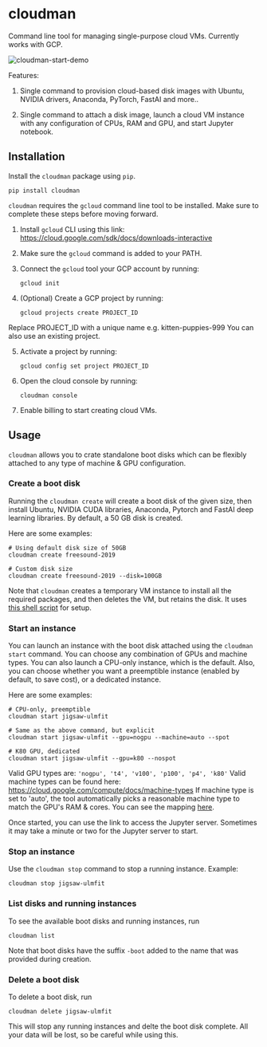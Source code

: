 # cloudman

Command line tool for managing single-purpose cloud VMs. Currently works with GCP.

![cloudman-start-demo](https://i.imgur.com/g2DEBgN.gif)

Features:

1. Single command to provision cloud-based disk images with Ubuntu, NVIDIA drivers, Anaconda, PyTorch, FastAI and more..

2. Single command to attach a disk image, launch a cloud VM instance with any configuration of CPUs, RAM and GPU, and start Jupyter notebook.

## Installation

Install the `cloudman` package using `pip`.

```
pip install cloudman
```

`cloudman` requires the `gcloud` command line tool to be installed. Make sure to complete these steps before moving forward.

1. Install `gcloud` CLI using this link: https://cloud.google.com/sdk/docs/downloads-interactive

2. Make sure the `gcloud` command is added to your PATH.

3. Connect the `gcloud` tool your GCP account by running:

   `gcloud init`

4. (Optional) Create a GCP project by running:

   `gcloud projects create PROJECT_ID`

Replace PROJECT_ID with a unique name e.g. kitten-puppies-999
You can also use an existing project.

5. Activate a project by running:

   `gcloud config set project PROJECT_ID`

6. Open the cloud console by running:

   `cloudman console`

7. Enable billing to start creating cloud VMs.

## Usage

`cloudman` allows you to crate standalone boot disks which can be flexibly attached to any type of machine & GPU configuration.

### Create a boot disk

Running the `cloudman create` will create a boot disk of the given size, then install Ubuntu, NVIDIA CUDA libraries, Anaconda, Pytorch and FastAI deep learning libraries. By default, a 50 GB disk is created.

Here are some examples:

```
# Using default disk size of 50GB
cloudman create freesound-2019
```

```
# Custom disk size
cloudman create freesound-2019 --disk=100GB
```

Note that `cloudman` creates a temporary VM instance to install all the required packages, and then deletes the VM, but retains the disk. It uses [this shell script](https://raw.githubusercontent.com/aakashns/cloudman/master/cloudman/setup-scripts/gcp-ubutnu-nvidia410-fastai.sh) for setup.

### Start an instance

You can launch an instance with the boot disk attached using the `cloudman start` command. You can choose any combination of GPUs and machine types. You can also launch a CPU-only instance, which is the default. Also, you can choose whether you want a preemptible instance (enabled by default, to save cost), or a dedicated instance.

Here are some examples:

```
# CPU-only, preemptible
cloudman start jigsaw-ulmfit

# Same as the above command, but explicit
cloudman start jigsaw-ulmfit --gpu=nogpu --machine=auto --spot

# K80 GPU, dedicated
cloudman start jigsaw-ulmfit --gpu=k80 --nospot

```

Valid GPU types are: `'nogpu', 't4', 'v100', 'p100', 'p4', 'k80'`
Valid machine types can be found here: https://cloud.google.com/compute/docs/machine-types
If machine type is set to 'auto', the tool automatically picks a reasonable machine type to match the GPU's RAM & cores. You can see the mapping [here](https://github.com/aakashns/cloudman/blob/master/cloudman/gcp/constants.py).

Once started, you can use the link to access the Jupyter server. Sometimes it may take a minute or two for the Jupyter server to start.

### Stop an instance

Use the `cloudman stop` command to stop a running instance. Example:

```
cloudman stop jigsaw-ulmfit
```

### List disks and running instances

To see the available boot disks and running instances, run

```
cloudman list
```

Note that boot disks have the suffix `-boot` added to the name that was provided during creation.

### Delete a boot disk

To delete a boot disk, run

```
cloudman delete jigsaw-ulmfit
```

This will stop any running instances and delte the boot disk complete. All your data will be lost, so be careful while using this.
